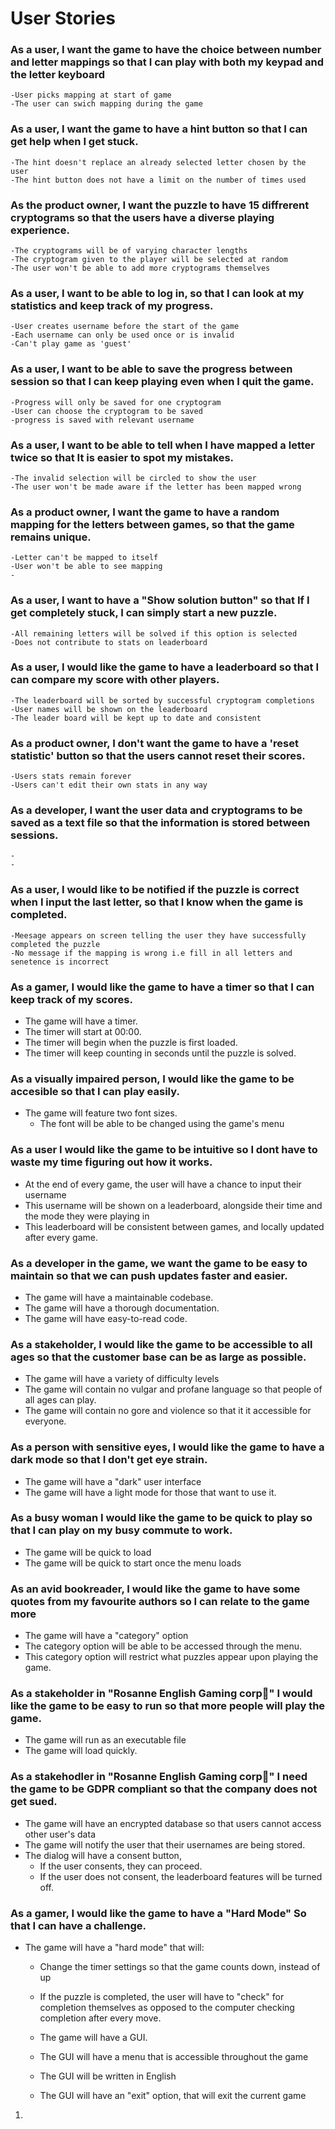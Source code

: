 # User Stories

### As a user, I want the game to have the choice between number and letter mappings so that I can play with both my keypad and the letter keyboard
    -User picks mapping at start of game
    -The user can swich mapping during the game

### As a user, I want the game to have a hint button so that I can get help when I get stuck.
    -The hint doesn't replace an already selected letter chosen by the user
    -The hint button does not have a limit on the number of times used
    
### As the product owner, I want the puzzle to have 15 diffrerent cryptograms so that the users have a diverse playing experience.
    -The cryptograms will be of varying character lengths 
    -The cryptogram given to the player will be selected at random
    -The user won't be able to add more cryptograms themselves
    
### As a user, I want to be able to log in, so that I can look at my statistics and keep track of my progress.
    -User creates username before the start of the game
    -Each username can only be used once or is invalid
    -Can't play game as 'guest'
    
### As a user, I want to be able to save the progress between session so that I can keep playing even when I quit the game.
    -Progress will only be saved for one cryptogram
    -User can choose the cryptogram to be saved
    -progress is saved with relevant username
    
### As a user, I want to be able to tell when I have mapped a letter twice so that It is easier to spot my mistakes.
    -The invalid selection will be circled to show the user
    -The user won't be made aware if the letter has been mapped wrong
    
### As a product owner, I want the game to have a random mapping for the letters between games, so that the game remains unique. 
    -Letter can't be mapped to itself
    -User won't be able to see mapping
    -
    
### As a user, I want to have a "Show solution button" so that If I get completely stuck, I can simply start a new puzzle.
    -All remaining letters will be solved if this option is selected
    -Does not contribute to stats on leaderboard
    
### As a user, I would like the game to have a leaderboard so that I can compare my score with other players.
    -The leaderboard will be sorted by successful cryptogram completions
    -User names will be shown on the leaderboard
    -The leader board will be kept up to date and consistent
    
### As a product owner, I don't want the game to have a 'reset statistic' button so that the users cannot reset their scores.
    -Users stats remain forever
    -Users can't edit their own stats in any way
    
### As a developer, I want the user data and cryptograms to be saved as a text file so that the information is stored between sessions.
    -
    -
    
### As a user, I would like to be notified if the puzzle is correct when I input the last letter, so that I know when the game is completed.
    -Meesage appears on screen telling the user they have successfully completed the puzzle
    -No message if the mapping is wrong i.e fill in all letters and senetence is incorrect
    




### As a gamer, I would like the game to have a timer so that I can keep track of my scores.
- The game will have a timer.
- The timer will start at 00:00.
- The timer will begin when the puzzle is first loaded.
- The timer will keep counting in seconds until the puzzle is solved.

### As a visually impaired person, I would like the game to be accesible so that I can play easily.

- The game will feature two font sizes.
    - The font will be able to be changed using the game's menu

### As a user I would like the game to be intuitive so I dont have to waste my time figuring out how it works.


    



   - At the end of every game, the user will have a chance to input their username
   - This username will be shown on a leaderboard, alongside their time and the mode they were playing in
   - This leaderboard will be consistent between games, and locally updated after every game.
    
### As a developer in the game, we want the game to be easy to maintain so that we can push updates faster and easier.

- The game will have a maintainable codebase.
- The game will have a thorough documentation.
- The game will have easy-to-read code.
    
### As a stakeholder, I would like the game to be accessible to all ages so that the customer base can be as large as possible.

   - The game will have a variety of difficulty levels
   - The game will contain no vulgar and profane language so that people of all ages can play.
   - The game will contain no gore and violence so that it it accessible for everyone.
    
### As a person with sensitive eyes, I would like the game to have a dark mode so that I don't get eye strain.
- The game will have a "dark" user interface
- The game will have a light mode for those that want to use it.

### As a busy woman I would like the game to be quick to play so that I can play on my busy commute to work.
- The game will be quick to load
- The game will be quick to start once the menu loads
    
### As an avid bookreader, I would like the game to have some quotes from my favourite authors so I can relate to the game more
   - The game will have a "category" option
   - The category option will be able to be accessed through the menu.
   - This category option will restrict what puzzles appear upon playing the game.
    
###  As a stakeholder in "Rosanne English Gaming corp🌹" I would like the game to be easy to run so that more people will play the game.
   - The game will run as an executable file
   - The game will load quickly.
    
### As a stakehodler in "Rosanne English Gaming corp🌹" I need the game to be GDPR compliant so that the company does not get sued.
   - The game will have an encrypted database so that users cannot access other user's data
   - The game will notify the user that their usernames are being stored.
   - The dialog will have a consent button, 
      - If the user consents, they can proceed.
      - If the user does not consent, the leaderboard features will be turned off. 

### As a gamer, I would like the game to have a "Hard Mode" So that I can have a challenge.

- The game will have a "hard mode" that will:
    - Change the timer settings so that the game counts down, instead of up
    - If the puzzle is completed, the user will have to "check" for completion themselves as opposed to the computer checking completion after every move.


   - The game will have a GUI.
   - The GUI will have a menu that is accessible throughout the game
   - The GUI will be written in English
   - The GUI will have an "exit" option, that will exit the current game
1.
